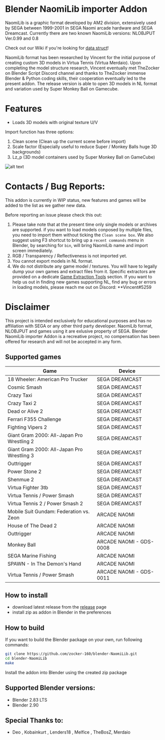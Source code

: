 # Blender NaomiLib importer Addon

NaomiLib is a graphic format developed by AM2 division, extensively used by SEGA between 1999-2001 in SEGA Naomi arcade hardware and SEGA Dreamcast.
Currently there are two known NaomiLib versions: NLOBJPUT Ver.0.99 and 0.8

Check out our Wiki if you're looking for [data struct](https://github.com/zocker-160/blender-NaomiLib/wiki/NLObj-Format-Data)!

NaomiLib format has been researched by Vincent for the initial purpose of creating custom 3D models in Virtua Tennis (Virtua Merdaio). Upon completing the model structure research, Vincent eventually met TheZocker on Blender Script Discord channel and thanks to TheZocker immense Blender & Python coding skills, their cooperation eventually led to the present addon.
The release version is able to open 3D models in NL format and variation used by Super Monkey Ball on Gamecube.

# Features

- Loads 3D models with original texture U/V

Import function has three options:

1. Clean scene (Clean up the current scene before import)
2. Scale factor (Especially useful to reduce Super / Monkey Balls huge 3D backgrounds)
3. Lz_p (3D model containers used by Super Monkey Ball on GameCube)

![alt text](https://i.imgur.com/dg4QDzU.png)

# Contacts / Bug Reports:

This addon is currently in WIP status, new features and games will be added to the list as we gather new data.

Before reporting an issue please check this out:

1. Please take note that at the present time only single models or archives are supported. if you want to load models conposed by multiple files, you need to import them without ticking the `Clean scene box`.
   We also suggest using F3 shortcut to bring up a  `recent commands` menu in Blender, by searching for `bin`, will bring NaomiLib name and import screen immediately.
2. RGB / Transparency / Reflectiveness is not imported yet.
3. You cannot export models in NL format.
4. We do not distribute any game model / textures. You will have to legally dump your own games and extract files from it. Specific extractors are provided on a dedicate [Game Extraction Tools](https://github.com/NaomiMod/games-ExtractTools) section.
If you want to help us out in finding new games supporting NL, find any bug or errors in loading models, please reach me out on Discord: **Vincent#5259

# Disclaimer

This project is intended exclusively for educational purposes and has no affiliation with SEGA or any other third party developer. NaomiLib format, NLOBJPUT and games using it are exlusive property of SEGA. Blender NaomiLib importer Addon is a recreative project, no compensation has been offered for research and will not be accepted in any form.

## Supported games

| Game                                       | Device                  |
| ------------------------------------------ | ----------------------- |
| 18 Wheeler: American Pro Trucker           | SEGA DREAMCAST          |
| Cosmic Smash                               | SEGA DREAMCAST          |
| Crazy Taxi                                 | SEGA DREAMCAST          |
| Crazy Taxi 2                               | SEGA DREAMCAST          |
| Dead or Alive 2                            | SEGA DREAMCAST          |
| Ferrari F355 Challenge                     | SEGA DREAMCAST          |
| Fighting Vipers 2                          | SEGA DREAMCAST          |
| Giant Gram 2000: All-Japan Pro Wrestling 2 | SEGA DREAMCAST          |
| Giant Gram 2000: All-Japan Pro Wrestling 3 | SEGA DREAMCAST          |
| Outtrigger                                 | SEGA DREAMCAST          |
| Power Stone 2                              | SEGA DREAMCAST          |
| Shenmue 2                                  | SEGA DREAMCAST          |
| Virtua Fighter 3tb                         | SEGA DREAMCAST          |
| Virtua Tennis / Power Smash                | SEGA DREAMCAST          |
| Virtua Tennis 2 / Power Smash 2            | SEGA DREAMCAST          |
| Mobile Suit Gundam: Federation vs. Zeon    | ARCADE NAOMI            |
| House of The Dead 2                        | ARCADE NAOMI            |
| Outtrigger                                 | ARCADE NAOMI            |
| Monkey Ball                                | ARCADE NAOMI - GDS-0008 |
| SEGA Marine Fishing                        | ARCADE NAOMI            |
| SPAWN - In The Demon's Hand                | ARCADE NAOMI            |
| Virtua Tennis / Power Smash                | ARCADE NAOMI - GDS-0011 |

## How to install

- download latest release from the [release](https://github.com/zocker-160/blender-NaomiLib/releases) page
- install zip as addon in Blender in the preferences

## How to build

If you want to build the Blender package on your own, run following commands:

```bash
git clone https://github.com/zocker-160/blender-NaomiLib.git
cd blender-NaomiLib
make
```

Install the addon into Blender using the created zip package

## Supported Blender versions:

- Blender 2.83 LTS
- Blender 2.90

## Special Thanks to:

- Deo , Kobainkurt , Lenders18 , Melfice , TheBosZ, Merdaio
